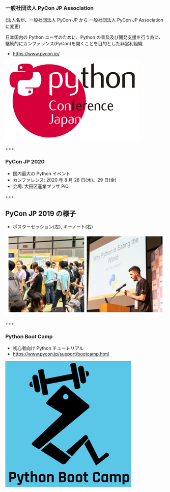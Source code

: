 ### 一般社団法人 PyCon JP Association

(法人名が、一般社団法人 PyCon JP から 一般社団法人 PyCon JP Association に変更)

日本国内の Python ユーザのために、Python の普及及び開発支援を行う為に、継続的にカンファレンス(PyCon)を開くことを目的とした非営利組織

- https://www.pycon.jp/

![PyCon JP](assets/images/pyconjp_logo.png)

+++

### PyCon JP 2020

- 国内最大の Python イベント
- カンファレンス: 2020 年 8 月 28 日(木)、29 日(金)
- 会場: 大田区産業プラザ PiO

+++

## PyCon JP 2019 の様子

- ポスターセッション(左), キーノート(右)

![PyCon JP 2019 Photo](assets/images/pyconjp2019photo.jpg)

+++

### Python Boot Camp

- 初心者向け Python チュートリアル
- https://www.pycon.jp/support/bootcamp.html

![Python Boot Camp](assets/images/python-boot-camp-logo.png)
